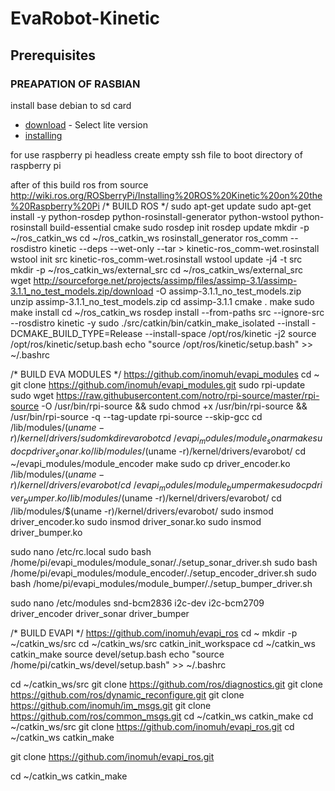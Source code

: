 # EvaRobot-Kinetic

## Prerequisites

### PREAPATION OF RASBIAN 
install base debian to sd card
* [download](https://www.raspberrypi.org/downloads/raspbian/) - Select lite version
* [installing](https://www.raspberrypi.org/documentation/installation/installing-images/linux.md)

for use raspberry pi headless create empty ssh file to boot directory of raspberry pi

after of this build ros from source
http://wiki.ros.org/ROSberryPi/Installing%20ROS%20Kinetic%20on%20the%20Raspberry%20Pi
/* BUILD ROS */
sudo apt-get update
sudo apt-get install -y python-rosdep python-rosinstall-generator python-wstool python-rosinstall build-essential cmake
sudo rosdep init
rosdep update
mkdir -p ~/ros_catkin_ws
cd ~/ros_catkin_ws
rosinstall_generator ros_comm --rosdistro kinetic --deps --wet-only --tar > kinetic-ros_comm-wet.rosinstall
wstool init src kinetic-ros_comm-wet.rosinstall
wstool update -j4 -t src
mkdir -p ~/ros_catkin_ws/external_src
cd ~/ros_catkin_ws/external_src
wget http://sourceforge.net/projects/assimp/files/assimp-3.1/assimp-3.1.1_no_test_models.zip/download -O assimp-3.1.1_no_test_models.zip
unzip assimp-3.1.1_no_test_models.zip
cd assimp-3.1.1
cmake .
make
sudo make install
cd ~/ros_catkin_ws
rosdep install --from-paths src --ignore-src --rosdistro kinetic -y
sudo ./src/catkin/bin/catkin_make_isolated --install -DCMAKE_BUILD_TYPE=Release --install-space /opt/ros/kinetic -j2
source /opt/ros/kinetic/setup.bash
echo "source /opt/ros/kinetic/setup.bash" >> ~/.bashrc


/* BUILD EVA MODULES */
https://github.com/inomuh/evapi_modules
cd ~
git clone https://github.com/inomuh/evapi_modules.git
sudo rpi-update
sudo wget https://raw.githubusercontent.com/notro/rpi-source/master/rpi-source -O /usr/bin/rpi-source && sudo chmod +x /usr/bin/rpi-source && /usr/bin/rpi-source -q --tag-update
rpi-source --skip-gcc
cd /lib/modules/$(uname -r)/kernel/drivers/
sudo mkdir evarobot
cd ~/evapi_modules/module_sonar
make
sudo cp driver_sonar.ko /lib/modules/$(uname -r)/kernel/drivers/evarobot/
cd ~/evapi_modules/module_encoder
make
sudo cp driver_encoder.ko /lib/modules/$(uname -r)/kernel/drivers/evarobot/
cd ~/evapi_modules/module_bumper
make
sudo cp driver_bumper.ko /lib/modules/$(uname -r)/kernel/drivers/evarobot/
cd /lib/modules/$(uname -r)/kernel/drivers/evarobot/
sudo insmod driver_encoder.ko
sudo insmod driver_sonar.ko
sudo insmod driver_bumper.ko

sudo nano /etc/rc.local
	sudo bash /home/pi/evapi_modules/module_sonar/./setup_sonar_driver.sh 
	sudo bash /home/pi/evapi_modules/module_encoder/./setup_encoder_driver.sh
	sudo bash /home/pi/evapi_modules/module_bumper/./setup_bumper_driver.sh

sudo nano /etc/modules
	snd-bcm2836
	i2c-dev
	i2c-bcm2709
	driver_encoder
	driver_sonar
	driver_bumper

/* BUILD EVAPI  */
https://github.com/inomuh/evapi_ros
cd ~
mkdir -p ~/catkin_ws/src
cd ~/catkin_ws/src 
catkin_init_workspace
cd ~/catkin_ws
catkin_make
source devel/setup.bash
echo "source /home/pi/catkin_ws/devel/setup.bash" >> ~/.bashrc

cd ~/catkin_ws/src
git clone https://github.com/ros/diagnostics.git
git clone https://github.com/ros/dynamic_reconfigure.git
git clone https://github.com/inomuh/im_msgs.git 
git clone https://github.com/ros/common_msgs.git
cd ~/catkin_ws
catkin_make
cd ~/catkin_ws/src
git clone https://github.com/inomuh/evapi_ros.git
cd ~/catkin_ws
catkin_make

git clone https://github.com/inomuh/evapi_ros.git

cd ~/catkin_ws
catkin_make